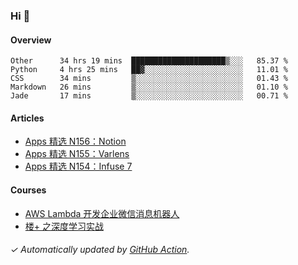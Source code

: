 ### Hi 👋

#### Overview

<!--START_SECTION:waka-->
```text
Other      34 hrs 19 mins  █████████████████████▒░░░   85.37 % 
Python     4 hrs 25 mins   ██▓░░░░░░░░░░░░░░░░░░░░░░   11.01 % 
CSS        34 mins         ▒░░░░░░░░░░░░░░░░░░░░░░░░   01.43 % 
Markdown   26 mins         ▒░░░░░░░░░░░░░░░░░░░░░░░░   01.10 % 
Jade       17 mins         ▒░░░░░░░░░░░░░░░░░░░░░░░░   00.71 % 
```
<!--END_SECTION:waka-->

#### Articles

<!-- BLOG:START -->
- [Apps 精选 N156：Notion](https://huhuhang.com/post/product-hunt/product-hunt-n156)
- [Apps 精选 N155：Varlens](https://huhuhang.com/post/product-hunt/product-hunt-n155)
- [Apps 精选 N154：Infuse 7](https://huhuhang.com/post/product-hunt/product-hunt-n154)
<!-- BLOG:END -->

#### Courses

<!-- SYL:START -->
- [AWS Lambda 开发企业微信消息机器人](https://lanqiao.cn/courses/2868)
- [楼+ 之深度学习实战](https://lanqiao.cn/courses/2617)
<!-- SYL:END -->

###### ✓ Automatically updated by [GitHub Action](https://github.com/huhuhang/huhuhang/actions).
